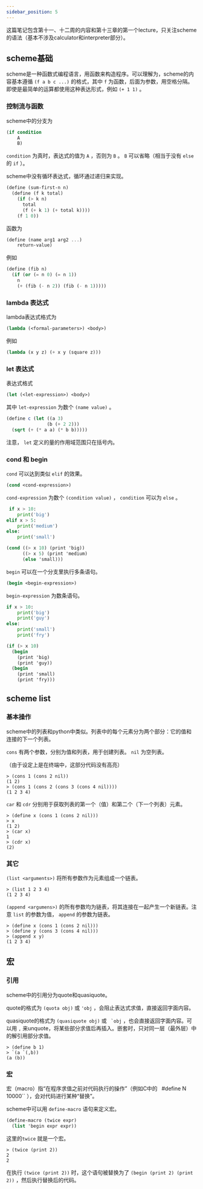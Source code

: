 ```yaml
---
sidebar_position: 5
---
```


这篇笔记包含第十一、十二周的内容和第十三章的第一个lecture，只关注scheme的语法（基本不涉及calculator和interpreter部分）。  

## scheme基础

scheme是一种函数式编程语言，用函数来构造程序。可以理解为，scheme的内容基本遵循 ``(f a b c ...)`` 的格式，其中 ``f`` 为函数，后面为参数，用空格分隔。即使是最简单的运算都使用这种表达形式，例如 ``(+ 1 1)`` 。  

### 控制流与函数 

scheme中的分支为  

```scheme
(if condition
    A
    B)
```

``condition`` 为真时，表达式的值为 ``A`` ，否则为 ``B`` 。 ``B`` 可以省略（相当于没有 ``else`` 的 ``if`` ）。  

scheme中没有循环表达式，循环通过递归来实现。  

```scheme
(define (sum-first-n n) 
  (define (f k total) 
    (if (> k n) 
      total 
      (f (+ k 1) (+ total k)))) 
    (f 1 0)) 
```

函数为

```scheme
(define (name arg1 arg2 ...)
    return-value)
```

例如  

```scheme
(define (fib n)
  (if (or (= n 0) (= n 1))
    n
    (+ (fib (- n 2)) (fib (- n 1)))))
```

### lambda 表达式

lambda表达式格式为  

```scheme
(lambda (<formal-parameters>) <body>)
```

例如  

```scheme
(lambda (x y z) (+ x y (square z)))
```

### let 表达式

表达式格式  

```scheme
(let (<let-expression>) <body>)
```

其中 ``let-expression`` 为数个 ``(name value)`` 。

```scheme
(define c (let ((a 3)  
               (b (+ 2 2))) 
  (sqrt (+ (* a a) (* b b)))))
```

注意， ``let`` 定义的量的作用域范围只在括号内。  

### cond 和 begin

``cond`` 可以达到类似 ``elif`` 的效果。  

```scheme
(cond <cond-expression>)
```

``cond-expression`` 为数个 ``(condition value)`` ， ``condition`` 可以为 ``else`` 。

```python
 if x > 10: 
    print('big') 
elif x > 5: 
    print('medium') 
else: 
    print('small')
```

```scheme
(cond ((> x 10) (print 'big))
      ((> x 5) (print 'medium)
      (else 'small)))
```

``begin`` 可以在一个分支里执行多条语句。  

```scheme
(begin <begin-expression>)
```

``begin-expression`` 为数条语句。

```python
if x > 10:
    print('big')
    print('guy')
else:
    print('small')
    print('fry')
```

```scheme
(if (> x 10)
  (begin
    (print 'big)
    (print 'guy))
  (begin
    (print 'small)
    (print 'fry)))
```

## scheme list

### 基本操作

scheme中的列表和python中类似。列表中的每个元素分为两个部分：它的值和连接的下一个列表。  

``cons`` 有两个参数，分别为值和列表，用于创建列表。 ``nil`` 为空列表。  

（由于设定上是在终端中，这部分代码没有高亮）

```
> (cons 1 (cons 2 nil))
(1 2)
> (cons 1 (cons 2 (cons 3 (cons 4 nil))))
(1 2 3 4)
```

``car`` 和 ``cdr`` 分别用于获取列表的第一个（值）和第二个（下一个列表）元素。  

```
> (define x (cons 1 (cons 2 nil)))
> x
(1 2)
> (car x)
1
> (cdr x)
(2)
```

### 其它

``(list <arguments>)`` 将所有参数作为元素组成一个链表。  

```
> (list 1 2 3 4)
(1 2 3 4)
```

``(append <argumens>)`` 的所有参数均为链表，将其连接在一起产生一个新链表。注意 ``list`` 的参数为值， ``append`` 的参数为链表。  

```
> (define x (cons 1 (cons 2 nil)))
> (define y (cons 3 (cons 4 nil)))
> (append x y)
(1 2 3 4)
```

## 宏

### 引用

scheme中的引用分为quote和quasiquote。  

quote的格式为 ``(quota obj)`` 或 ``'obj`` ，会阻止表达式求值，直接返回字面内容。  

quasiquote的格式为 ``(quasiquote obj)`` 或 `` `obj`` ，也会直接返回字面内容。可以用 ``,`` 来unquote，将某些部分求值后再插入。嵌套时，只对同一层（最外层）中的解引用部分求值。  

```
> (define b 1)
> `(a `(,b))
(a (b))
```

### 宏

宏（macro）指“在程序求值之前对代码执行的操作”（例如C中的 `
`#define N 10000`` ），会对代码进行某种“替换”。  

scheme中可以用 ``define-macro`` 语句来定义宏。  

```scheme
(define-macro (twice expr)
  (list 'begin expr expr))
```

这里的``twice`` 就是一个宏。  

```
> (twice (print 2))
2
2
```

在执行 ``(twice (print 2))`` 时，这个语句被替换为了 ``(begin (print 2) (print 2))`` ，然后执行替换后的代码。